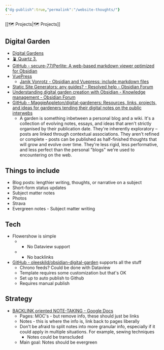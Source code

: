 ```yaml
---
{"dg-publish":true,"permalink":"/website-thoughts/"}
---
```



[[🗺️ Projects\|🗺️ Projects]]

## Digital Garden

* [Digital Gardens](https://www.reddit.com/r/DigitalGardens/)
* [🪴 Quartz 3.](https://quartz.jzhao.xyz/)
* [GitHub - secure-77/Perlite: A web-based markdown viewer optimized for Obsidian](https://github.com/secure-77/Perlite)
* [VuePress](https://vuepress.vuejs.org/)
    * [Janik Vonrotz - Obsidian and Vuepress: include markdown files](https://janikvonrotz.ch/2021/10/29/obsidian-and-vuepress-include-markdown-files/)
* [Static Site Generators: any guides? - Resolved help - Obsidian Forum](https://forum.obsidian.md/t/static-site-generators-any-guides/8915/8)
* [Understanding digital garden creation with Obsidian - Knowledge management - Obsidian Forum](https://forum.obsidian.md/t/understanding-digital-garden-creation-with-obsidian/2725)
* [GitHub - MaggieAppleton/digital-gardeners: Resources, links, projects, and ideas for gardeners tending their digital notes on the public interwebs](https://github.com/MaggieAppleton/digital-gardeners)
    * A garden is something inbetween a personal blog and a wiki. It's a collection of evolving notes, essays, and ideas that aren't strictly organised by their publication date. They're inherently exploratory – posts are linked through contextual associations. They aren't refined or complete - posts can be published as half-finished thoughts that will grow and evolve over time. They're less rigid, less performative, and less perfect than the personal "blogs" we're used to encountering on the web.

## Things to include

* Blog posts: lengthier writing, thoughts, or narrative on a subject
* Short-form status updates
* Subject matter notes
* Photos
* Strava
* Evergreen notes - Subject matter writing

## Tech

* Flowershow is simple
    * - No Dataview support
    * - No backlinks
* [GitHub - oleeskild/obsidian-digital-garden](https://github.com/oleeskild/obsidian-digital-garden) supports all the stuff
    * Chrono feeds? Could be done with Dataview
    * Template requires some customization but that's OK
    * Set up to auto publish to Github
    * Requires manual publish

## Strategy

* [BACKLINK oriented NOTE-TAKING - Google Docs](https://docs.google.com/document/d/13CP3zfbNJeTMzMyglqYFZdldzIduUrJ0KrMooQN8yuo/edit#)
    * Pages: MOC's - but remove info, these should just be links
    * Notes - this is where the info is, link back to pages liberally
    * Don't be afraid to split notes into more granular info, especially if it could apply in multiple situations. For example, sewing techniques
        * Notes could be transcluded
    * Main goal: Notes should be evergreen